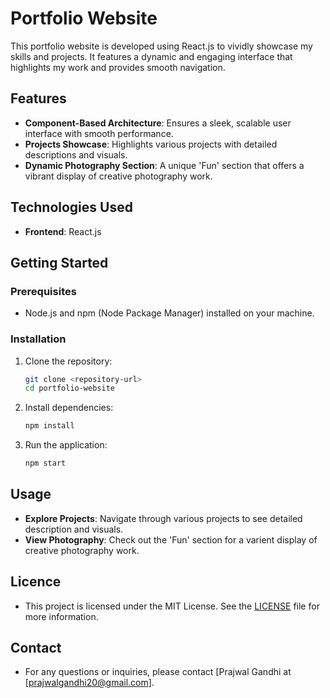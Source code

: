 # Portfolio Website

This portfolio website is developed using React.js to vividly showcase my skills and projects. It features a dynamic and engaging interface that highlights my work and provides smooth navigation.

## Features

- **Component-Based Architecture**: Ensures a sleek, scalable user interface with smooth performance.
- **Projects Showcase**: Highlights various projects with detailed descriptions and visuals.
- **Dynamic Photography Section**: A unique 'Fun' section that offers a vibrant display of creative photography work.

## Technologies Used

- **Frontend**: React.js

## Getting Started

### Prerequisites

- Node.js and npm (Node Package Manager) installed on your machine.

### Installation

1. Clone the repository:

   ```bash
   git clone <repository-url>
   cd portfolio-website
2. Install dependencies:
   ```bash
   npm install
3. Run the application:
   ```bash
   npm start

## Usage
   - **Explore Projects**: Navigate through various projects to see detailed description and visuals.
   - **View Photography**: Check out the 'Fun' section for a varient display of creative photography work.

## Licence
   - This project is licensed under the MIT License. See the [LICENSE](https://) file for more information.

## Contact
   - For any questions or inquiries, please contact [Prajwal Gandhi at [prajwalgandhi20@gmail.com].
